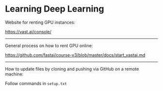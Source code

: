 # Learning Deep Learning

Website for renting GPU instances:

https://vast.ai/console/

***

General process on how to rent GPU online:

https://github.com/fastai/course-v3/blob/master/docs/start_vastai.md

***

How to update files by cloning and pushing via GitHub on a remote machine:

Follow commands in `setup.txt`
